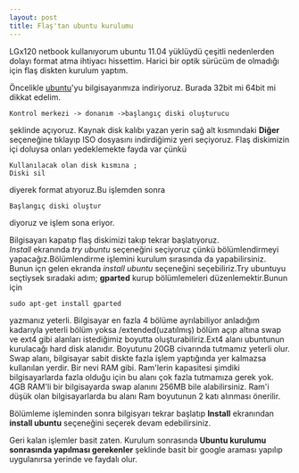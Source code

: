 ```yaml
---
layout: post
title: Flaş'tan ubuntu kurulumu
---
```

LGx120 netbook kullanıyorum ubuntu 11.04 yüklüydü çeşitli nedenlerden dolayı format atma ihtiyacı hissettim. Harici bir optik sürücüm de olmadığı için flaş diskten kurulum yaptım.

Öncelikle [ubuntu](http://www.ubuntu.com/)'yu bilgisayarımıza indiriyoruz. Burada 32bit mi 64bit mi dikkat edelim.

    Kontrol merkezi -> donanım ->başlangıç diski oluşturucu 

şeklinde açıyoruz. Kaynak disk kalıbı yazan yerin sağ alt kısmındaki **Diğer** seçeneğine tıklayıp ISO dosyasını indirdiğimiz yeri seçiyoruz.
Flaş diskimizin içi doluysa onları yedeklemekte fayda var çünkü 
    
    Kullanılacak olan disk kısmına ;
    Diski sil 

diyerek format atıyoruz.Bu işlemden sonra 

    Başlangıç diski oluştur 
diyoruz ve işlem sona eriyor.

Bilgisayarı kapatıp flaş diskimizi takıp tekrar başlatıyoruz.  
*Install* ekranında *try ubuntu* seçeneğini seçiyoruz çünkü bölümlendirmeyi yapacağız.Bölümlendirme işlemini kurulum sırasında da yapabilirsiniz. Bunun içn gelen ekranda *install ubuntu* seçeneğini seçebiliriz.Try ubuntuyu seçtiysek sıradaki adım;
**gparted** kurup bölümlemeleri düzenlemektir.Bunun için

	sudo apt-get install gparted 

yazmanız yeterli. Bilgisayar en fazla 4 bölüme ayrılabiliyor anladığım kadarıyla yeterli bölüm yoksa /extended(uzatılmış) bölüm açıp altına swap ve ext4 gibi alanları istediğimiz boyutta oluşturabiliriz.Ext4 alanı ubuntunun kurulacağı hard disk alanıdır. Boyutunu 20GB civarında tutmamız yeterli olur. Swap alanı, bilgisayar sabit diskte fazla işlem yaptığında yer kalmazsa kullanılan yerdir. Bir nevi RAM gibi. Ram'lerin kapasitesi şimdiki bilgisayarlarda fazla olduğu için bu alanı çok fazla tutmamıza gerek yok. 4GB RAM'li bir bilgisayarda swap alanını 256MB bile alabilirsiniz. Ram'i düşük olan bilgisayarlarda bu alanı Ram boyutunun 2 katı alınması önerilir. 

Bölümleme işleminden sonra bilgisyarı tekrar başlatıp **Install** ekranından **install ubuntu** seçeneğini seçerek devam edebilirsiniz.

Geri kalan işlemler basit zaten. Kurulum sonrasında **Ubuntu kurulumu sonrasında yapılması gerekenler** şeklinde basit bir google araması yapılıp uygulanırsa yerinde ve faydalı olur.







